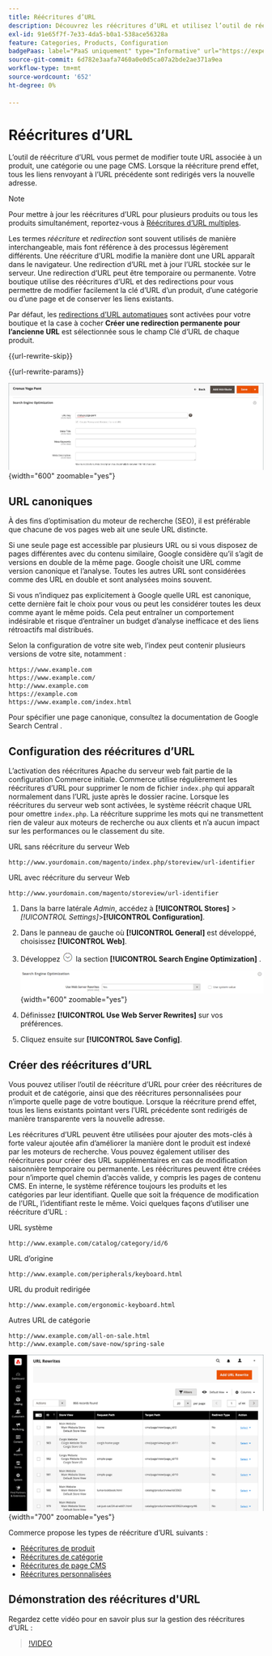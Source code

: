 ```yaml
---
title: Réécritures d’URL
description: Découvrez les réécritures d’URL et utilisez l’outil de réécriture d’URL de Commerce pour modifier les URL associées à un produit, une catégorie ou une page CMS.
exl-id: 91e65f7f-7e33-4da5-b0a1-538ace56328a
feature: Categories, Products, Configuration
badgePaas: label="PaaS uniquement" type="Informative" url="https://experienceleague.adobe.com/en/docs/commerce/user-guides/product-solutions" tooltip="S’applique uniquement aux projets Adobe Commerce on Cloud (infrastructure PaaS gérée par Adobe) et aux projets On-premise."
source-git-commit: 6d782e3aafa7460a0e0d5ca07a2bde2ae371a9ea
workflow-type: tm+mt
source-wordcount: '652'
ht-degree: 0%

---
```


# Réécritures d’URL

L’outil de réécriture d’URL vous permet de modifier toute URL associée à un produit, une catégorie ou une page CMS. Lorsque la réécriture prend effet, tous les liens renvoyant à l’URL précédente sont redirigés vers la nouvelle adresse.

>[!NOTE]
>
>Pour mettre à jour les réécritures d’URL pour plusieurs produits ou tous les produits simultanément, reportez-vous à [Réécritures d’URL multiples](url-rewrite-product.md#multiple-url-rewrites).

Les termes _réécriture_ et _redirection_ sont souvent utilisés de manière interchangeable, mais font référence à des processus légèrement différents. Une réécriture d’URL modifie la manière dont une URL apparaît dans le navigateur. Une redirection d’URL met à jour l’URL stockée sur le serveur. Une redirection d’URL peut être temporaire ou permanente. Votre boutique utilise des réécritures d’URL et des redirections pour vous permettre de modifier facilement la clé d’URL d’un produit, d’une catégorie ou d’une page et de conserver les liens existants.

Par défaut, les [redirections d’URL automatiques](url-redirect-product-automatic.md) sont activées pour votre boutique et la case à cocher **Créer une redirection permanente pour l’ancienne URL** est sélectionnée sous le champ Clé d’URL de chaque produit.

{{url-rewrite-skip}}

{{url-rewrite-params}}

![Optimisation du moteur de recherche - Créer une redirection URL permanente](./assets/product-search-engine-optimization-create-permanent-redirect.png){width="600" zoomable="yes"}

## URL canoniques

À des fins d’optimisation du moteur de recherche (SEO), il est préférable que chacune de vos pages web ait une seule URL distincte.

Si une seule page est accessible par plusieurs URL ou si vous disposez de pages différentes avec du contenu similaire, Google considère qu’il s’agit de versions en double de la même page. Google choisit une URL comme version canonique et l’analyse. Toutes les autres URL sont considérées comme des URL en double et sont analysées moins souvent.

Si vous n’indiquez pas explicitement à Google quelle URL est canonique, cette dernière fait le choix pour vous ou peut les considérer toutes les deux comme ayant le même poids. Cela peut entraîner un comportement indésirable et risque d’entraîner un budget d’analyse inefficace et des liens rétroactifs mal distribués.

Selon la configuration de votre site web, l’index peut contenir plusieurs versions de votre site, notamment :

    https://www.example.com
    https://www.example.com/
    http://www.example.com
    https://example.com
    https://www.example.com/index.html

Pour spécifier une page canonique, consultez la documentation de Google Search Central [](https://developers.google.com/search/docs/crawling-indexing/consolidate-duplicate-urls).

## Configuration des réécritures d’URL

L’activation des réécritures Apache du serveur web fait partie de la configuration Commerce initiale. Commerce utilise régulièrement les réécritures d’URL pour supprimer le nom de fichier `index.php` qui apparaît normalement dans l’URL juste après le dossier racine. Lorsque les réécritures du serveur web sont activées, le système réécrit chaque URL pour omettre `index.php`. La réécriture supprime les mots qui ne transmettent rien de valeur aux moteurs de recherche ou aux clients et n’a aucun impact sur les performances ou le classement du site.

URL sans réécriture du serveur Web

    http://www.yourdomain.com/magento/index.php/storeview/url-identifier

URL avec réécriture du serveur Web

    http://www.yourdomain.com/magento/storeview/url-identifier

1. Dans la barre latérale _Admin_, accédez à **[!UICONTROL Stores]** > _[!UICONTROL Settings]_>**[!UICONTROL Configuration]**.

1. Dans le panneau de gauche où **[!UICONTROL General]** est développé, choisissez **[!UICONTROL Web]**.

1. Développez ![Sélecteur d’extension](../assets/icon-display-expand.png) la section **[!UICONTROL Search Engine Optimization]** .

   ![Configuration générale - Optimisation du moteur de recherche web](../configuration-reference/general/assets/web-search-engine-optimization.png){width="600" zoomable="yes"}

1. Définissez **[!UICONTROL Use Web Server Rewrites]** sur vos préférences.

1. Cliquez ensuite sur **[!UICONTROL Save Config]**.

## Créer des réécritures d’URL

Vous pouvez utiliser l’outil de réécriture d’URL pour créer des réécritures de produit et de catégorie, ainsi que des réécritures personnalisées pour n’importe quelle page de votre boutique. Lorsque la réécriture prend effet, tous les liens existants pointant vers l’URL précédente sont redirigés de manière transparente vers la nouvelle adresse.

Les réécritures d’URL peuvent être utilisées pour ajouter des mots-clés à forte valeur ajoutée afin d’améliorer la manière dont le produit est indexé par les moteurs de recherche. Vous pouvez également utiliser des réécritures pour créer des URL supplémentaires en cas de modification saisonnière temporaire ou permanente. Les réécritures peuvent être créées pour n’importe quel chemin d’accès valide, y compris les pages de contenu CMS. En interne, le système référence toujours les produits et les catégories par leur identifiant. Quelle que soit la fréquence de modification de l’URL, l’identifiant reste le même. Voici quelques façons d’utiliser une réécriture d’URL :

URL système

    http://www.example.com/catalog/category/id/6

URL d’origine

    http://www.example.com/peripherals/keyboard.html

URL du produit redirigée

    http://www.example.com/ergonomic-keyboard.html

Autres URL de catégorie

    http://www.example.com/all-on-sale.html
    http://www.example.com/save-now/spring-sale

![L’URL réécrit la grille](./assets/url-rewrites.png){width="700" zoomable="yes"}

Commerce propose les types de réécriture d’URL suivants :

* [Réécritures de produit](url-rewrite-product.md)
* [Réécritures de catégorie](url-rewrite-category.md)
* [Réécritures de page CMS](url-rewrite-cms-page.md)
* [Réécritures personnalisées](url-rewrite-custom.md)

## Démonstration des réécritures d&#39;URL

Regardez cette vidéo pour en savoir plus sur la gestion des réécritures d’URL :

>[!VIDEO](https://video.tv.adobe.com/v/343751?quality=12&learn=on)
